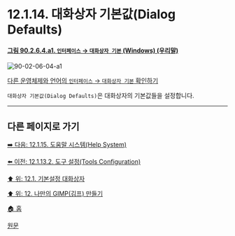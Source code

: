 # 12.1.14. 대화상자 기본값(Dialog Defaults)

<a id="90-02-06-04-a1"></a>

#### [그림 90.2.6.4.a1. `인터페이스` → `대화상자 기본` (Windows) (우리말)](./90-02-06-04-dialog-defaults.md#90-02-06-04-a1)
![90-02-06-04-a1](https://github.com/wonder13662/gimp/assets/15767104/b8b8e448-26bf-47a5-972e-331b84e9130f)

[다른 운영체제와 언어의 `인터페이스` → `대화상자 기본` 확인하기](./90-02-06-04-dialog-defaults.md#90-02-06-04-a2)

`대화상자 기본값(Dialog Defaults)`은 대화상자의 기본값들을 설정합니다.

[comment]: <> (TODO 설정할 수 있는 대화상자 목록 작성)

***

## 다른 페이지로 가기

[➡️ 다음: 12.1.15. 도움말 시스템(Help System)](./12-01-15-help-system.md)

[⬅️ 이전: 12.1.13.2. 도구 설정(Tools Configuration)](./12-01-13-02-tools_configuration.md)

[⬆️ 위: 12.1. 기본설정 대화상자](./12-01-00-preference-dialog.md)

[⬆️ 위: 12. 나만의 GIMP(김프) 만들기](./12-00-enrich-my-gimp.md)

[🏠 홈](./00-home.md)

[원문](https://docs.gimp.org/2.10/ko/gimp-pimping.html#gimp-prefs-dialog-defaults)
